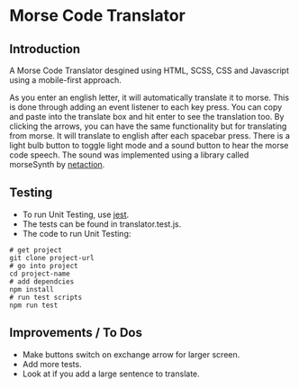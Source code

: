# Morse Code Translator

## Introduction
A Morse Code Translator desgined using HTML, SCSS, CSS and Javascript using a mobile-first approach.

As you enter an english letter, it will automatically translate it to morse. This is done through adding an event listener to each key press. You can copy and paste into the translate box and hit enter to see the translation too. By clicking the arrows, you can have the same functionality but for translating from morse. It will translate to english after each spacebar press. There is a light bulb button to toggle light mode and a sound button to hear the morse code speech. The sound was implemented using a library called morseSynth by [netaction](https://github.com/netAction/morseSynth).

## Testing
* To run Unit Testing, use [jest](https://jestjs.io/).
* The tests can be found  in translator.test.js.
* The code to run Unit Testing: 
 ```
# get project
git clone project-url
# go into project
cd project-name
# add dependcies
npm install
# run test scripts
npm run test
```

## Improvements / To Dos

* Make buttons switch on exchange arrow for larger screen.
* Add more tests.
* Look at if you add a large sentence to translate.

